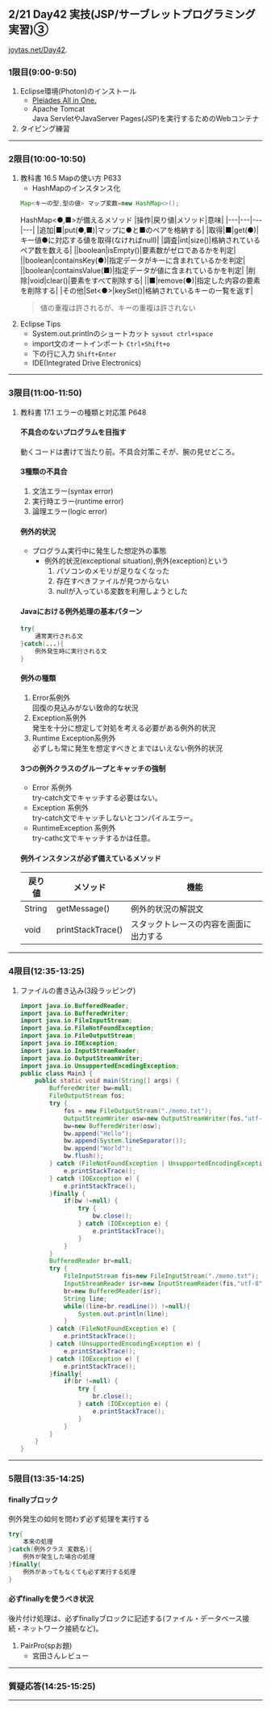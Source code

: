 ## 2/21 Day42 実技(JSP/サーブレットプログラミング実習)③
[joytas.net/Day42]().
### 1限目(9:00-9:50)
1. Eclipse環境(Photon)のインストール
	- [Pleiades All in One.](https://mergedoc.osdn.jp/)
	- Apache Tomcat  
	Java ServletやJavaServer Pages(JSP)を実行するためのWebコンテナ
1. タイピング練習
---
### 2限目(10:00-10:50)
1. 教科書 16.5 Mapの使い方 P633
	- HashMapのインスタンス化
	~~~java
	Map<キーの型,型の値> マップ変数=new HashMap<>();
	~~~
	HashMap<●,■>が備えるメソッド
	|操作|戻り値|メソッド|意味|
	|---|---|---|---|
	|追加|■|put(●,■)|マップに●と■のペアを格納する|
	|取得|■|get(●)|キー値●に対応する値を取得(なければnull)|
	|調査|int|size()|格納されているペア数を数える|
	||boolean|isEmpty()|要素数がゼロであるかを判定|
	||boolean|containsKey(●)|指定データがキーに含まれているかを判定|
	||boolean|containsValue(■)|指定データが値に含まれているかを判定|
	|削除|void|clear()|要素をすべて削除する|
	||■|remove(●)|指定した内容の要素を削除する|
	|その他|Set<●>|keySet()|格納されているキーの一覧を返す|
	> 値の重複は許されるが、キーの重複は許されない
1. Eclipse Tips
	- System.out.printlnのショートカット
	`sysout ctrl+space`
	- import文のオートインポート
	`Ctrl+Shift+o`
	- 下の行に入力
	`Shift+Enter`
	- IDE(Integrated Drive Electronics)
---
### 3限目(11:00-11:50)
1. 教科書 17.1 エラーの種類と対応策 P648
	#### 不具合のないプログラムを目指す
	動くコードは書けて当たり前。不具合対策こそが、腕の見せどころ。
	#### 3種類の不具合
	1. 文法エラー(syntax error)
	1. 実行時エラー(runtime error)
	1. 論理エラー(logic error)
	#### 例外的状況
	- プログラム実行中に発生した想定外の事態
		- 例外的状況(exceptional situation),例外(exception)という
			1. パソコンのメモリが足りなくなった
			1. 存在すべきファイルが見つからない
			1. nullが入っている変数を利用しようとした
	#### Javaにおける例外処理の基本パターン
	~~~java
	try{
		通常実行される文
	}catch(...){
		例外発生時に実行される文
	}
	~~~
	#### 例外の種類
	1. Error系例外  
		回復の見込みがない致命的な状況
	1. Exception系例外  
		発生を十分に想定して対処を考える必要がある例外的状況
	1. Runtime Exception系例外  
		必ずしも常に発生を想定すべきとまではいえない例外的状況
	#### 3つの例外クラスのグループとキャッチの強制
	- Error 系例外  
	try-catch文でキャッチする必要はない。
	- Exception 系例外  
	try-catch文でキャッチしないとコンパイルエラー。
	- RuntimeException 系例外  
	try-cathc文でキャッチするかは任意。
	#### 例外インスタンスが必ず備えているメソッド
	|戻り値|メソッド|機能|
	|---|---|---|
	|String|getMessage()|例外的状況の解説文|
	|void|printStackTrace()|スタックトレースの内容を画面に出力する|
---
### 4限目(12:35-13:25)
1. ファイルの書き込み(3段ラッピング)
	~~~java
	import java.io.BufferedReader;
	import java.io.BufferedWriter;
	import java.io.FileInputStream;
	import java.io.FileNotFoundException;
	import java.io.FileOutputStream;
	import java.io.IOException;
	import java.io.InputStreamReader;
	import java.io.OutputStreamWriter;
	import java.io.UnsupportedEncodingException;
	public class Main3 {
		public static void main(String[] args) {
			BufferedWriter bw=null;
			FileOutputStream fos;
			try {
				fos = new FileOutputStream("./memo.txt");
				OutputStreamWriter osw=new OutputStreamWriter(fos,"utf-8");
				bw=new BufferedWriter(osw);
				bw.append("Hello");
				bw.append(System.lineSeparator());
				bw.append("World");
				bw.flush();
			} catch (FileNotFoundException | UnsupportedEncodingException e) {
				e.printStackTrace();
			} catch (IOException e) {
				e.printStackTrace();
			}finally {
				if(bw !=null) {
					try {
						bw.close();
					} catch (IOException e) {
						e.printStackTrace();
					}
				}
			}
			BufferedReader br=null;
			try {
				FileInputStream fis=new FileInputStream("./memo.txt");
				InputStreamReader isr=new InputStreamReader(fis,"utf-8");
				br=new BufferedReader(isr);
				String line;
				while((line=br.readLine()) !=null){
					System.out.println(line);
				}
			} catch (FileNotFoundException e) {
				e.printStackTrace();
			} catch (UnsupportedEncodingException e) {
				e.printStackTrace();
			} catch (IOException e) {
				e.printStackTrace();
			}finally{
				if(br !=null) {
					try {
						br.close();
					} catch (IOException e) {
						e.printStackTrace();
					}
				}
			}
		}
	}
	~~~
---
### 5限目(13:35-14:25)
#### finallyブロック
例外発生の如何を問わず必ず処理を実行する
~~~java
try{
	本来の処理
}catch(例外クラス 変数名){
	例外が発生した場合の処理
}finally{
	例外があってもなくても必ず実行する処理
}
~~~
#### 必ずfinallyを使うべき状況
後片付け処理は、必ずfinallyブロックに記述する(ファイル・データベース接続・ネットワーク接続など)。
1. PairPro(spお題)
	- 宮田さんレビュー
---
### 質疑応答(14:25-15:25)
----
